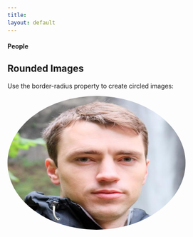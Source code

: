 ```yaml
---
title: 
layout: default
---
```


#### People

<!DOCTYPE html>
<html>
<head>
<style>
img {
    border-radius: 50%;
}
</style>
</head>
<body>

<h2>Rounded Images</h2>
<p>Use the border-radius property to create circled images:</p>

<img src="/images/clintphoto.jpg" alt="Clint" width="400" height="300">

</body>
</html>
